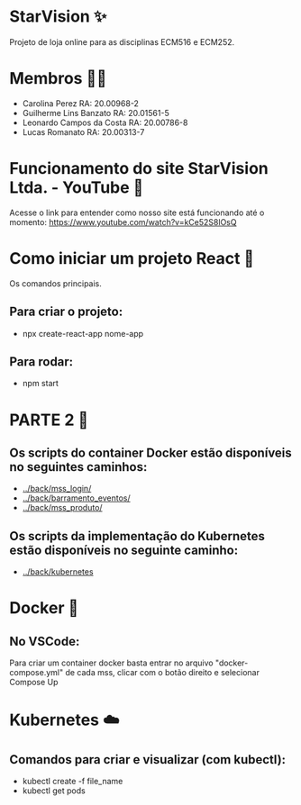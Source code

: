 # StarVision ✨
Projeto de loja online para as disciplinas ECM516 e ECM252.
# Membros 👨‍💻 
- Carolina Perez	          RA: 20.00968-2
- Guilherme Lins Banzato    RA: 20.01561-5
- Leonardo Campos da Costa  RA: 20.00786-8
- Lucas Romanato            RA: 20.00313-7

# Funcionamento do site StarVision Ltda. - YouTube 🎥
Acesse o link para entender como nosso site está funcionando até o momento: https://www.youtube.com/watch?v=kCe52S8lOsQ 

# Como iniciar um projeto React 💽
Os comandos principais.
## Para criar o projeto:
- npx create-react-app nome-app
## Para rodar:
- npm start

# PARTE 2 🧩
## Os scripts do container Docker estão disponíveis no seguintes caminhos:
- [../back/mss_login/](back/mss_login)
- [../back/barramento_eventos/](back/barramento_eventos)
- [../back/mss_produto/](back/mss_produto)

## Os scripts da implementação do Kubernetes estão disponíveis no seguinte caminho:
- [../back/kubernetes](back/kubernetes)

# Docker 🐳
## No VSCode:
Para criar um container docker basta entrar no arquivo "docker-compose.yml" de cada mss, clicar com o botão direito e selecionar Compose Up

# Kubernetes ☁️
## Comandos para criar e visualizar (com kubectl):
- kubectl create -f file_name
- kubectl get pods

